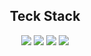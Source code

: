 <h2 align="center">Teck Stack</h2>

<p align="center">
    <a href="#" target="_blank"><img src="https://img.shields.io/badge/Python-3766AB?style=flat-square&logo=Python&logoColor=yellow"/></a> 
    <a href="#" target="_blank"><img src="https://img.shields.io/badge/PHP-3766AB?style=flat-square&logo=PHP&logoColor=yellow"/></a>
    <a href="#" target="_blank"><img src="https://img.shields.io/badge/GO-11B48A?style=flat-square&logo=GO&logoColor=yellow"/></a>
    <a href="#" target="_blank"><img src="https://img.shields.io/badge/Javascript-F5DF4D?style=flat-square&logo=Javascript&logoColor=orange"/></a>
</p>

<!--
뱃지
https://shields.io/
아이콘
https://simpleicons.org/
컬러
https://www.w3schools.com/colors/colors_2021.asp
-->
